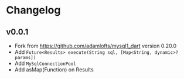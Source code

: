 Changelog
=========

v0.0.1
------
* Fork from https://github.com/adamlofts/mysql1_dart version 0.20.0
* Add ``Future<Results> execute(String sql, [Map<String, dynamic>? params])``
* Add ``MySqlConnectionPool``
* Add asMap(Function) on Results